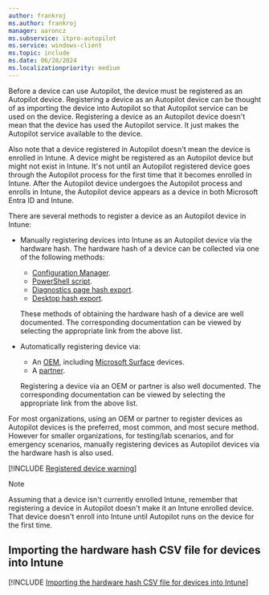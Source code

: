 ```yaml
---
author: frankroj
ms.author: frankroj
manager: aaroncz
ms.subservice: itpro-autopilot
ms.service: windows-client
ms.topic: include
ms.date: 06/28/2024
ms.localizationpriority: medium
---
```


<!-- This file is shared by the following articles:

pre-provisioning/azure-ad-join-register-device.md
pre-provisioning/hybrid-azure-ad-join-register-device.md
self-deploying/self-deploying-register-device.md
user-driven/azure-ad-join-register-device.md
user-driven/hybrid-azure-ad-join-register-device.md

Headings are driven by article context. -->

Before a device can use Autopilot, the device must be registered as an Autopilot device. Registering a device as an Autopilot device can be thought of as importing the device into Autopilot so that Autopilot service can be used on the device. Registering a device as an Autopilot device doesn't mean that the device has used the Autopilot service. It just makes the Autopilot service available to the device.

Also note that a device registered in Autopilot doesn't mean the device is enrolled in Intune. A device might be registered as an Autopilot device but might not exist in Intune. It's not until an Autopilot registered device goes through the Autopilot process for the first time that it becomes enrolled in Intune. After the Autopilot device undergoes the Autopilot process and enrolls in Intune, the Autopilot device appears as a device in both Microsoft Entra ID and Intune.

There are several methods to register a device as an Autopilot device in Intune:

- Manually registering devices into Intune as an Autopilot device via the hardware hash. The hardware hash of a device can be collected via one of the following methods:

  - [Configuration Manager](/mem/configmgr/comanage/how-to-prepare-Win10#windows-autopilot).
  - [PowerShell script](../../add-devices.md#powershell).
  - [Diagnostics page hash export](../../add-devices.md#diagnostics-page-hash-export).
  - [Desktop hash export](../../add-devices.md#desktop-hash-export).

  These methods of obtaining the hardware hash of a device are well documented. The corresponding documentation can be viewed by selecting the appropriate link from the above list.

- Automatically registering device via:

  - An [OEM](../../oem-registration.md), including [Microsoft Surface](/surface/surface-autopilot-registration-support) devices.
  - A [partner](../../partner-registration.md).

  Registering a device via an OEM or partner is also well documented. The corresponding documentation can be viewed by selecting the appropriate link from the above list.

For most organizations, using an OEM or partner to register devices as Autopilot devices is the preferred, most common, and most secure method. However for smaller organizations, for testing/lab scenarios, and for emergency scenarios, manually registering devices as Autopilot devices via the hardware hash is also used.

[!INCLUDE [Registered device warning](../../includes/registered-vs-joined.md)]

> [!NOTE]
>
> Assuming that a device isn't currently enrolled Intune, remember that registering a device in Autopilot doesn't make it an Intune enrolled device. That device doesn't enroll into Intune until Autopilot runs on the device for the first time.

## Importing the hardware hash CSV file for devices into Intune

[!INCLUDE [Importing the hardware hash CSV file for devices into Intune](import-hardware-hash.md)]
